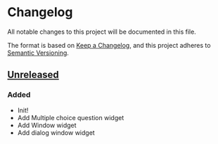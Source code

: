 # Changelog
All notable changes to this project will be documented in this file.

The format is based on [Keep a Changelog](https://keepachangelog.com/en/1.0.0/),
and this project adheres to [Semantic Versioning](https://semver.org/spec/v2.0.0.html).

## [Unreleased]
### Added
- Init!
- Add Multiple choice question widget
- Add Window widget
- Add dialog window widget

[Unreleased]: https://github.com/MartinHowarth/shimmer/compare/master...HEAD
